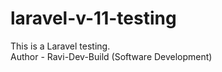 # laravel-v-11-testing
This is a Laravel testing.
<br>
Author - Ravi-Dev-Build (Software Development)


